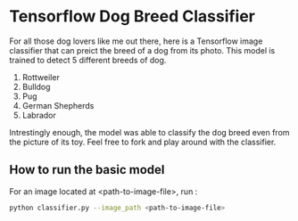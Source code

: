 # Tensorflow Dog Breed Classifier

For all those dog lovers like me out there, here is a Tensorflow image classifier that can preict the breed of a dog from its photo. This model is trained to detect 5 different breeds of dog.

1. Rottweiler
2. Bulldog
3. Pug
4. German Shepherds
5. Labrador

Intrestingly enough, the model was able to classify the dog breed even from the picture of its toy. Feel free to fork and play around with the classifier.

## How to run the basic model

For an image located at \<path-to-image-file\>, run :

```sh
python classifier.py --image_path <path-to-image-file>
```
